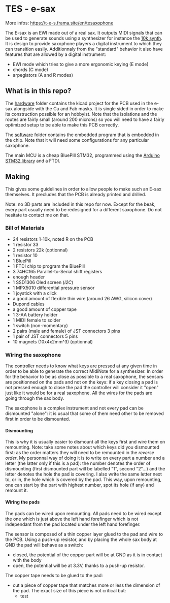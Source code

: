 # TES - e-sax

More infos: https://t-e-s.frama.site/en/tesaxophone

The E-sax is an EWI made out of a real sax. It outputs MIDI signals that can be used to generate sounds using a synthesizer for instance the [10k synth](https://github.com/tomcombriat/TES_10-knobs-synth). It is design to provide saxophone players a digital instrument to which they can transition easily. Additionnaly from the "standard" behavior it also have features that are allowed by a digital instrument:

- EWI mode which tries to give a more ergonomic keying (E mode)
- chords (C mode)
- arpegiators (A and R modes)


## What is in this repo?
The [hardware](hardware/) folder contains the kicad project for the PCB used in the e-sax alongside with the Cu and Fab masks. It is single sided in order to make its construction possible for an hobbyist. Note that the isolations and the routes are fairly small (around 200 microns) so you will need to have a fairly optimized setup to be able to make this PCB correctly.

The [software](software/) folder contains the embedded program that is embedded in the chip. Note that it will need some configurations for any particular saxophone.

The main MCU is a cheap BluePill STM32, programmed using the [Arduino STM32 library](https://github.com/stm32duino/Arduino_Core_STM32) and a FTDI.


## Making
This gives some guidelines in order to allow people to make such an E-sax themselves. It precludes that the PCB is already printed and drilled.

Note: no 3D parts are included in this repo for now. Except for the beak, every part usually need to be redesigned for a different saxophone. Do not hesitate to contact me on that.


### Bill of Materials 

- 24 resistors 1-10k, noted R on the PCB
- 1 resistor 33
- 2 resistors 22k (optionnal)
- 1 resistor 10
- 1 BluePill
- 1 FTDI chip to program the BluePill
- 3 74HC165 Parallel-to-Serial shift registers
- enough header
- 1 SSD1306 Oled screen (*I2C*)
- 1 MPX5010 differential pressure sensor
- 1 joystick with a click
- a good amount of flexible thin wire (around 26 AWG, silicon cover)
- Dupond cables
- a good amount of copper tape
- 1 3-AA battery holder
- 1 MIDI female to solder
- 1 switch (non-momentary)
- 2 pairs (male and female) of JST connectors 3 pins
- 1 pair of JST connectors 5 pins
- 10 magnets (10x4x2mm^3) (optionnal)

### Wiring the saxophone

The controller needs to know what keys are pressed at any given time in order to be able to generate the correct MidiNote for a synthesizer. In order for the behavior to be as close as possible to a real saxophone, the sensors are positionned on the pads and not on the keys: if a key closing a pad is not pressed enough to close the pad the controller will consider it "open" just like it would be for a real saxophone. All the wires for the pads are going through the sax body.

The saxophone is a complex instrument and not every pad can be dismounted "alone": it is usual that some of them need other to be removed first in order to be dismounted.

#### Dismounting
This is why it is usually easier to dismount all the keys first and wire them on remounting.
Note: take some notes about which keys did you dismounted first: as the order matters they will need to be remounted in the _reverse order_. My personnal way of doing it is to write on every part a number and a letter (the latter only if this is a pad): the number denotes the order of dismounting (first dismounted part will be labelled "1", second "2"…) and the letter denotes the hole the pad is covering. I also write the same letter next to, or in, the hole which is covered by the pad. This way, upon remounting, one can start by the part with highest number, spot its hole (if any) and remount it.

#### Wiring the pads

The pads can be wired upon remounting. All pads need to be wired except the one which is just above the left hand forefinger which is not independant from the pad located under the left hand forefinger.

The sensor is composed of a thin copper layer glued to the pad and wire to the PCB. Using a push-up resistor, and by placing the whole sax body at GND the pad will behave as a switch:

- closed, the potential of the copper part will be at GND as it is in contact with the body
- open, the potential will be at 3.3V, thanks to a push-up resistor.

The copper tape needs to be glued to the pad:

- cut a piece of copper tape that matches more or less the dimension of the pad. The exact size of this piece is not critical but:
  - test







